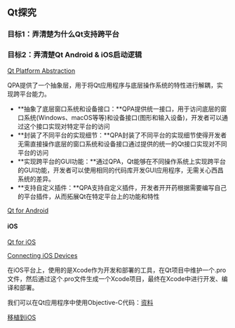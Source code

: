 ## Qt探究

### 目标1：弄清楚为什么Qt支持跨平台

### 目标2：弄清楚Qt Android & iOS启动逻辑

[Qt Platform Abstraction](https://doc.qt.io/qt-5/qpa.html)

QPA提供了一个抽象层，用于将Qt应用程序与底层操作系统的特性进行解耦，实现跨平台能力。

- **抽象了底层窗口系统和设备接口：**QPA提供统一接口，用于访问底层的窗口系统(Windows、macOS等等)和设备接口(图形和输入设备)，开发者可以通过这个接口实现对特定平台的访问
- **封装了不同平台的实现细节：**QPA封装了不同平台的实现细节使得开发者无需直接操作底层的窗口系统和设备接口通过提供的统一的Qt接口实现对不同平台的访问
- **实现跨平台的GUI功能：**通过QPA，Qt能够在不同操作系统上实现跨平台的GUI功能，开发者可以使用相同的代码库开发GUI应用程序，无需关心西昌系统的差异。
- **支持自定义插件：**QPA支持自定义插件，开发者开开药根据需要编写自己的平台插件，从而拓展Qt在特定平台上的功能和特性

[Qt for Android](https://doc.qt.io/qt-5/android.html)

#### iOS

[Qt for iOS](https://doc.qt.io/qt-5/ios.html)

[Connecting iOS Devices](https://doc.qt.io/qtcreator/creator-developing-ios.html)

在iOS平台上，使用的是Xcode作为开发和部署的工具，在Qt项目中维护一个.pro文件，然后通过这个.pro文件生成一个Xcode项目，最终在Xcode中进行开发、编译和部署。

我们可以在Qt应用程序中使用Objective-C代码：[资料](https://doc.qt.io/qt-5/ios.html#using-objective-c-code-in-qt-applications)

[移植到iOS](https://doc.qt.io/qt-5/porting-to-ios.html)